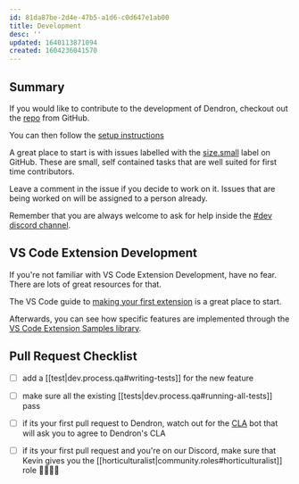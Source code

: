 ```yaml
---
id: 81da87be-2d4e-47b5-a1d6-c0d647e1ab00
title: Development
desc: ''
updated: 1640113871094
created: 1604236041570
---
```

## Summary

If you would like to contribute to the development of Dendron, checkout out the [repo](https://link.dendron.so/github) from GitHub.

You can then follow the [setup instructions](https://docs.dendron.so/notes/64f0e2d5-2c83-43df-9144-40f2c68935aa.html)

A great place to start is with issues labelled with the [size.small](https://github.com/dendronhq/dendron/labels/size.small) label on GitHub. These are small, self contained tasks that are well suited for first time contributors.

Leave a comment in the issue if you decide to work on it. Issues that are being worked on will be assigned to a person already. 

Remember that you are always welcome to ask for help inside the [#dev discord channel](https://link.dendron.so/discord).

## VS Code Extension Development

If you're not familiar with VS Code Extension Development, have no fear. There are lots of great resources for that. 

The VS Code guide to [making your first extension](https://code.visualstudio.com/api/get-started/your-first-extension) is a great place to start. 

Afterwards, you can see how specific features are implemented through the [VS Code Extension Samples library](https://github.com/microsoft/vscode-extension-samples). 

## Pull Request Checklist

- [ ] add a [[test|dev.process.qa#writing-tests]] for the new feature
- [ ] make sure all the existing [[tests|dev.process.qa#running-all-tests]] pass
- [ ] if its your first pull request to Dendron, watch out for the [CLA](https://en.wikipedia.org/wiki/Contributor_License_Agreement) bot that will ask you to agree to Dendron's CLA
- [ ] if its your first pull request and you're on our Discord, make sure that Kevin gives you the [[horticulturalist|community.roles#horticulturalist]] role  👨‍🌾👩‍🌾

